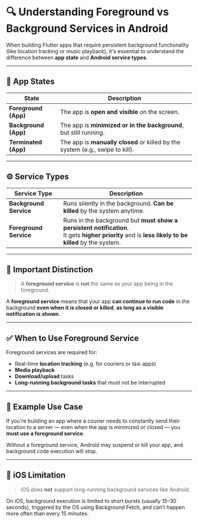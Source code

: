 # 🔍 Understanding Foreground vs Background Services in Android

When building Flutter apps that require persistent background functionality (like location tracking or music playback), it's essential to understand the difference between **app state** and **Android service types**.

---

## 📱 App States

| State                | Description                                                                  |
|----------------------|------------------------------------------------------------------------------|
| **Foreground (App)** | The app is **open and visible** on the screen.                              |
| **Background (App)** | The app is **minimized or in the background**, but still running.           |
| **Terminated (App)** | The app is **manually closed** or killed by the system (e.g., swipe to kill).|

---

## ⚙️ Service Types

| Service Type           | Description                                                                 |
|------------------------|-----------------------------------------------------------------------------|
| **Background Service** | Runs silently in the background. **Can be killed** by the system anytime.   |
| **Foreground Service** | Runs in the background but **must show a persistent notification**.         <br>It gets **higher priority** and is **less likely to be killed** by the system. |

---

## 🚨 Important Distinction

> A **foreground service** is **not** the same as your app being in the foreground.

A **foreground service** means that your app **can continue to run code** in the background **even when it is closed or killed**, **as long as a visible notification is shown**.

---

## ✅ When to Use Foreground Service

Foreground services are required for:

- Real-time **location tracking** (e.g. for couriers or taxi apps)
- **Media playback**
- **Download/upload** tasks
- **Long-running background tasks** that must not be interrupted

---

## 📌 Example Use Case

If you're building an app where a courier needs to constantly send their location to a server — even when the app is minimized or closed — you **must use a foreground service**.

Without a foreground service, Android may suspend or kill your app, and background code execution will stop.

---

## 🛑 iOS Limitation

> iOS does **not** support long-running background services like Android.

On iOS, background execution is limited to short bursts (usually 15–30 seconds), triggered by the OS using Background Fetch, and can’t happen more often than every 15 minutes.